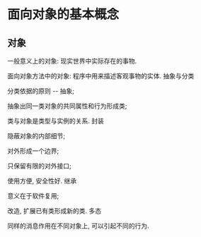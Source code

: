 # 面向对象的基本概念

## 对象

一般意义上的对象: 现实世界中实际存在的事物.

面向对象方法中的对象: 程序中用来描述客观事物的实体.
抽象与分类

分类依据的原则 -- 抽象;

抽象出同一类对象的共同属性和行为形成类;

类与对象是类型与实例的关系.
封装

隐蔽对象的内部细节;

对外形成一个边界;

只保留有限的对外接口;

使用方便, 安全性好.
继承

意义在于软件复用;

改造, 扩展已有类形成新的类.
多态

同样的消息作用在不同对象上, 可以引起不同的行为.
